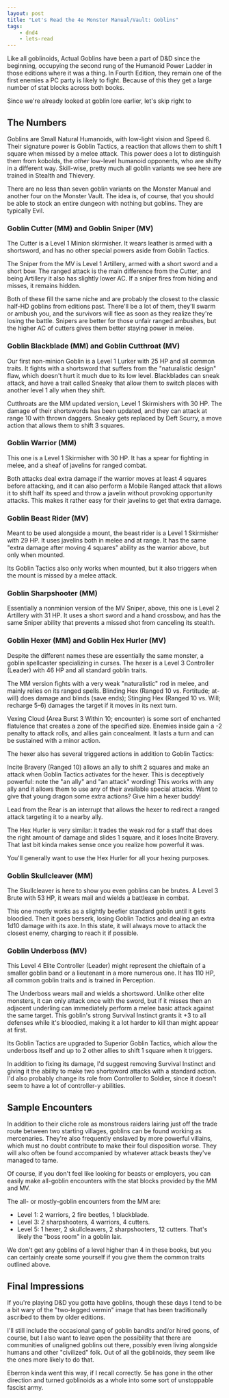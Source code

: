 ```yaml
---
layout: post
title: "Let's Read the 4e Monster Manual/Vault: Goblins"
tags:
    - dnd4
    - lets-read
---
```


Like all goblinoids, Actual Goblins have been a part of D&D since the beginning,
occupying the second rung of the Humanoid Power Ladder in those editions where
it was a thing. In Fourth Edition, they remain one of the first enemies a PC
party is likely to fight. Because of this they get a large number of stat blocks
across both books.

Since we're already looked at goblin lore earlier, let's skip right to

## The Numbers

Goblins are Small Natural Humanoids, with low-light vision and Speed 6. Their
signature power is Goblin Tactics, a reaction that allows them to shift 1 square
when missed by a melee attack. This power does a lot to distinguish them from
kobolds, the _other_ low-level humanoid opponents, who are shifty in a different
way. Skill-wise, pretty much all goblin variants we see here are trained in
Stealth and Thievery.

There are no less than seven goblin variants on the Monster Manual and another
four on the Monster Vault. The idea is, of course, that you should be able to
stock an entire dungeon with nothing but goblins. They are typically Evil.

### Goblin Cutter (MM) and Goblin Sniper (MV)

The Cutter is a Level 1 Minion skirmisher. It wears leather is armed with a
shortsword, and has no other special powers aside from Goblin Tactics.

The Sniper from the MV is Level 1 Artillery, armed with a short sword and a
short bow. The ranged attack is the main difference from the Cutter, and being
Artillery it also has slightly lower AC. If a sniper fires from hiding and
misses, it remains hidden.

Both of these fill the same niche and are probably the closest to the classic
half-HD goblins from editions past. There'll be a lot of them, they'll swarm or
ambush you, and the survivors will flee as soon as they realize they're losing
the battle. Snipers are better for those unfair ranged ambushes, but the higher
AC of cutters gives them better staying power in melee.

### Goblin Blackblade (MM) and Goblin Cutthroat (MV)

Our first non-minion Goblin is a Level 1 Lurker with 25 HP and all common
traits. It fights with a shortsword that suffers from the "naturalistic design"
flaw, which doesn't hurt it much due to its low level. Blackblades can sneak
attack, and have a trait called Sneaky that allow them to switch places with
another level 1 ally when they shift.

Cutthroats are the MM updated version, Level 1 Skirmishers with 30 HP. The
damage of their shortswords has been updated, and they can attack at range 10
with thrown daggers. Sneaky gets replaced by Deft Scurry, a move action that
allows them to shift 3 squares.

### Goblin Warrior (MM)

This one is a Level 1 Skirmisher with 30 HP. It has a spear for fighting in
melee, and a sheaf of javelins for ranged combat.

Both attacks deal extra damage if the warrior moves at least 4 squares before
attacking, and it can also perform a Mobile Ranged attack that allows it to
shift half its speed and throw a javelin without provoking opportunity
attacks. This makes it rather easy for their javelins to get that extra damage.

### Goblin Beast Rider (MV)

Meant to be used alongside a mount, the beast rider is a Level 1 Skirmisher with
29 HP. It uses javelins both in melee and at range. It has the same "extra
damage after moving 4 squares" ability as the warrior above, but only when
mounted.

Its Goblin Tactics also only works when mounted, but it also triggers when the
mount is missed by a melee attack.

### Goblin Sharpshooter (MM)

Essentially a nonminion version of the MV Sniper, above, this one is Level 2
Artillery with 31 HP. It uses a short sword and a hand crossbow, and has the
same Sniper ability that prevents a missed shot from canceling its stealth.

### Goblin Hexer (MM) and Goblin Hex Hurler (MV)

Despite the different names these are essentially the same monster, a goblin
spellcaster specializing in curses. The hexer is a Level 3 Controller (Leader)
with 46 HP and all standard goblin traits.

The MM version fights with a very weak "naturalistic" rod in melee, and mainly
relies on its ranged spells. Blinding Hex (Ranged 10 vs. Fortitude; at-will)
does damage and blinds (save ends); Stinging Hex (Ranged 10 vs. Will; recharge
5-6) damages the target if it moves in its next turn.

Vexing Cloud (Area Burst 3 Within 10; encounter) is some sort of enchanted
flatulence that creates a zone of the specified size. Enemies inside gain a -2
penalty to attack rolls, and allies gain concealment. It lasts a turn and can be
sustained with a minor action.

The hexer also has several triggered actions in addition to Goblin Tactics:

Incite Bravery (Ranged 10) allows an ally to shift 2 squares and make an attack
when Goblin Tactics activates for the hexer. This is deceptively powerful: note
the "an ally" and "an attack" wording! This works with any ally and it allows
them to use any of their available special attacks. Want to give that young
dragon some extra actions? Give him a hexer buddy!

Lead from the Rear is an interrupt that allows the hexer to redirect a ranged
attack targeting it to a nearby ally.

The Hex Hurler is very similar: it trades the weak rod for a staff that does the
right amount of damage and slides 1 square, and it loses Incite Bravery. That
last bit kinda makes sense once you realize how powerful it was.

You'll generally want to use the Hex Hurler for all your hexing purposes.

### Goblin Skullcleaver (MM)

The Skullcleaver is here to show you even goblins can be brutes. A Level 3 Brute
with 53 HP, it wears mail and wields a battleaxe in combat.

This one mostly works as a slightly beefier standard goblin until it gets
bloodied. Then it goes berserk, losing Goblin Tactics and dealing an extra 1d10
damage with its axe. In this state, it will always move to attack the closest
enemy, charging to reach it if possible.

### Goblin Underboss (MV)

This Level 4 Elite Controller (Leader) might represent the chieftain of a
smaller goblin band or a lieutenant in a more numerous one. It has 110 HP, all
common goblin traits and is trained in Perception.

The Underboss wears mail and wields a shortsword. Unlike other elite monsters,
it can only attack once with the sword, but if it misses then an adjacent
underling can immediately perform a melee basic attack against the same
target. This goblin's strong Survival Instinct grants it +3 to all defenses
while it's bloodied, making it a lot harder to kill than might appear at first.

Its Goblin Tactics are upgraded to Superior Goblin Tactics, which allow the
underboss itself and up to 2 other allies to shift 1 square when it triggers.

In addition to fixing its damage, I'd suggest removing Survival Instinct and
giving it the ability to make two shortsword attacks with a standard action. I'd
also probably change its role from Controller to Soldier, since it doesn't seem
to have a lot of controller-y abilities.

## Sample Encounters

In addition to their cliche role as monstrous raiders lairing just off the trade
route between two starting villages, goblins can be found working as
mercenaries. They're also frequently enslaved by more powerful villains, which
must no doubt contribute to make their foul disposition worse. They will also
often be found accompanied by whatever attack beasts they've managed to tame.

Of course, if you don't feel like looking for beasts or employers, you can
easily make all-goblin encounters with the stat blocks provided by the MM and
MV.

The all- or mostly-goblin encounters from the MM are:

- Level 1: 2 warriors, 2 fire beetles, 1 blackblade.
- Level 3: 2 sharpshooters, 4 warriors, 4 cutters.
- Level 5: 1 hexer, 2 skullcleavers, 2 sharpshooters, 12 cutters. That's likely
  the "boss room" in a goblin lair.

We don't get any goblins of a level higher than 4 in these books, but you can
certainly create some yourself if you give them the common traits outlined
above.

## Final Impressions

If you're playing D&D you gotta have goblins, though these days I tend to be a
bit wary of the "two-legged vermin" image that has been traditionally ascribed
to them by older editions.

I'll still include the occasional gang of goblin bandits and/or hired goons, of
course, but I also want to leave open the possibility that there are communities
of unaligned goblins out there, possibly even living alongside humans and other
"civilized" folk. Out of all the goblinoids, they seem like the ones more likely
to do that.

Eberron kinda went this way, if I recall correctly. 5e has gone in the other
direction and turned goblinoids as a whole into some sort of unstoppable fascist
army.
